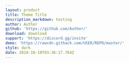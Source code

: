 ```yaml
---
layout: product
title: Theme Title
description_markdown: testing
author: Author
github: 'https://github.com/Author/'
download: download
support: 'https://discord.gg/invite'
demo: 'https://rawcdn.githack.com/USER/REPO/master/'
style: dark
date: 2018-10-18T03:36:17.764Z
---
```


